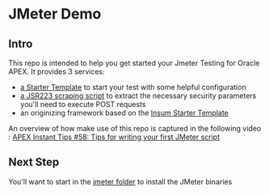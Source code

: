 # JMeter Demo

## Intro

This repo is intended to help you get started your Jmeter Testing for Oracle APEX. It provides 3 services:
 - [a Starter Template](jmeter/jmx/Starter%20Template.jmx) to start your test with some helpful configuration
 - [a JSR223 scraping script](jmeter/js/jsr223.js) to extract the necessary security parameters you'll need to execute POST requests
 - an originizing framework based on the [Insum Starter Template](https://github.com/insum-labs/starter-project-template)

 An overview of how make use of this repo is captured in the following video : [APEX Instant Tips #58: Tips for writing your first JMeter script](https://www.youtube.com/watch?v=YjKAYOOSrxE)


## Next Step

You'll want to start in the [jmeter folder](jmeter/README.md) to install the JMeter binaries